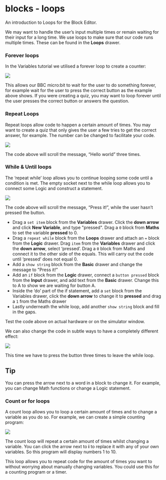 # blocks - loops

An introduction to Loops for the Block Editor.

We may want to handle the user’s input multiple times or remain waiting for their input for a long time. We use loops to make sure that our code runs multiple times. These can be found in the **Loops** drawer.

### Forever loops

In the Variables tutorial we utilised a forever loop to create a counter:

![](/static/mb/blocks/lessons/blocks-conditions-2.png)

This allows our BBC micro:bit to wait for the user to do something forever, for example wait for the user to press the correct button as the example above shows. If you were creating a quiz, you may want to loop forever until the user presses the correct button or answers the question.

### Repeat Loops

Repeat loops allow code to happen a certain amount of times. You may want to create a quiz that only gives the user a few tries to get the correct answer, for example. The number can be changed to facilitate your code.

![](/static/mb/blocks/lessons/loops-0.png)

The code above will scroll the message, “Hello world” three times.

### While & Until loops

The ‘repeat while’ loop allows you to continue looping some code until a condition is met. The empty socket next to the while loop allows you to connect some Logic and construct a statement.

![](/static/mb/blocks/lessons/loops-1.png)

The code above will scroll the message, “Press it!”, while the user hasn’t pressed the button.

* Drag a `set item` block from the **Variables** drawer. Click the **down arrow** and click **New Variable**, and type "pressed". Drag a `0` block from **Maths** to set the variable **pressed** to 0.
* Drag a `repeat while` block from the **Loops** drawer and attach an `=` block from the **Logic** drawer. Drag `item` from the **Variables** drawer and click the **down arrow**, select ‘pressed’. Drag a `0` block from Maths and connect it to the other side of the equals. This will carry out the code until ‘pressed’ does not equal 0.
* Add a `show string` block from the **Basic** drawer and change the message to "Press it!"
* Add an `if` block from the **Logic** drawer, connect a `button pressed` block from the **Input** drawer, and add text from the **Basic** drawer. Change this to A to show we are waiting for button A.
* Inside the ‘do’ part of the if statement, add a `set` block from the Variables drawer, click the **down arrow** to change it to **pressed** and drag a `1` from the Maths drawer
* Lastly underneath the while loop, add another `show string` block and fill in the gaps.

Test the code above on actual hardware or on the simulator window.

We can also change the code in subtle ways to have a completely different effect:

![](/static/mb/blocks/lessons/loops-2.png)

This time we have to press the button three times to leave the while loop.

## Tip

You can press the arrow next to a word in a block to change it. For example, you can change Math functions or change a Logic statement.

### Count or for loops

A count loop allows you to loop a certain amount of times and to change a variable as you do so. For example, we can create a simple counting program:

![](/static/mb/blocks/lessons/loops-3.png)

The count loop will repeat a certain amount of times whilst changing a variable. You can click the arrow next to **i** to replace it with any of your own variables. So this program will display numbers 1 to 10.

This loop allows you to repeat code for the amount of times you want to without worrying about manually changing variables. You could use this for a counting program or a timer.

